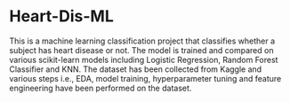 # Heart-Dis-ML

This is a machine learning classification project that classifies whether a subject has heart disease or not. The model is trained and compared on various scikit-learn models including Logistic Regression, Random Forest Classifier and KNN. The dataset has been collected from Kaggle and various steps i.e., EDA, model training, hyperparameter tuning and feature engineering have been performed on the dataset.
